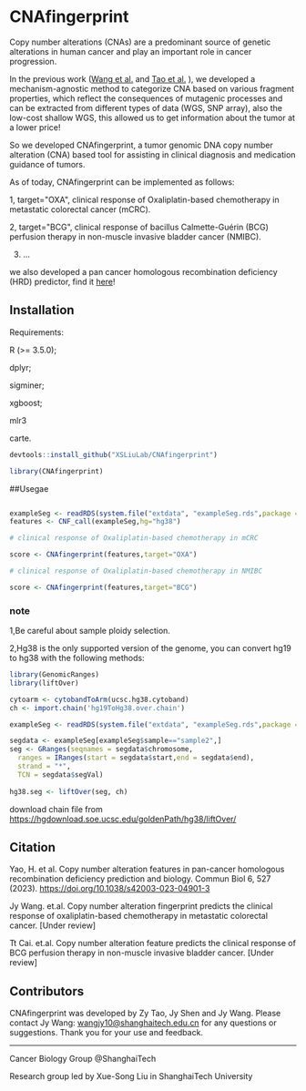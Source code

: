 # CNAfingerprint

Copy number alterations (CNAs) are a predominant source of genetic alterations in human cancer and play an important role in cancer progression. 

In the previous work ([Wang et al.](https://doi.org/10.1371/journal.pgen.1009557) and [Tao et al.](https://doi.org/10.1093/bib/bbad053) ), 
we developed a mechanism-agnostic method to categorize CNA based on various fragment properties, 
which reflect the consequences of mutagenic processes and can be extracted from  different types of data (WGS, SNP array), also the low-cost shallow WGS, 
this allowed us to get information about the tumor at a lower price!

So we developed CNAfingerprint, a tumor genomic DNA copy number alteration (CNA) based tool for assisting in clinical diagnosis and medication guidance of tumors.


As of today, CNAfingerprint can be implemented as follows:

1, target="OXA", clinical response of Oxaliplatin-based chemotherapy in metastatic colorectal cancer (mCRC).

2, target="BCG", clinical response of bacillus Calmette-Guérin (BCG) perfusion therapy in non-muscle invasive bladder cancer (NMIBC).

3. ...

we also developed a pan cancer homologous recombination deficiency (HRD) predictor, find it [here](https://github.com/XSLiuLab/HRDCNA)!


## Installation 

Requirements:

R (>= 3.5.0);

dplyr;

sigminer;

xgboost;

mlr3

carte.


```r
devtools::install_github("XSLiuLab/CNAfingerprint")

library(CNAfingerprint)
```

##Usegae


```r

exampleSeg <- readRDS(system.file("extdata", "exampleSeg.rds",package = "CNAfingerprint", mustWork = TRUE))
features <- CNF_call(exampleSeg,hg="hg38")

# clinical response of Oxaliplatin-based chemotherapy in mCRC

score <- CNAfingerprint(features,target="OXA")

# clinical response of Oxaliplatin-based chemotherapy in NMIBC

score <- CNAfingerprint(features,target="BCG")


```

### note

1,Be careful about sample ploidy selection.

2,Hg38 is the only supported version of the genome, you can convert hg19 to hg38
with the following methods:

```r
library(GenomicRanges)
library(liftOver)

cytoarm <- cytobandToArm(ucsc.hg38.cytoband)
ch <- import.chain('hg19ToHg38.over.chain')

exampleSeg <- readRDS(system.file("extdata", "exampleSeg.rds",package = "CNAfingerprint", mustWork = TRUE))

segdata <- exampleSeg[exampleSeg$sample=="sample2",]
seg <- GRanges(seqnames = segdata$chromosome,
  ranges = IRanges(start = segdata$start,end = segdata$end),
  strand = "*",
  TCN = segdata$segVal)
  
hg38.seg <- liftOver(seg, ch)

```
download chain file from https://hgdownload.soe.ucsc.edu/goldenPath/hg38/liftOver/


## Citation

Yao, H. et al. Copy number alteration features in pan-cancer homologous recombination deficiency prediction and biology. Commun Biol 6, 527 (2023). https://doi.org/10.1038/s42003-023-04901-3


Jy Wang. et.al. Copy number alteration fingerprint predicts the clinical response of oxaliplatin-based chemotherapy in metastatic colorectal cancer. [Under review]


Tt Cai. et.al. Copy number alteration feature predicts the clinical response of BCG perfusion therapy in non-muscle invasive bladder cancer. [Under review]

## Contributors

CNAfingerprint was developed by Zy Tao, Jy Shen and Jy Wang. Please contact Jy Wang: wangjy10@shanghaitech.edu.cn for any questions or suggestions. Thank you for your use and feedback.

---

Cancer Biology Group @ShanghaiTech

Research group led by Xue-Song Liu in ShanghaiTech University
